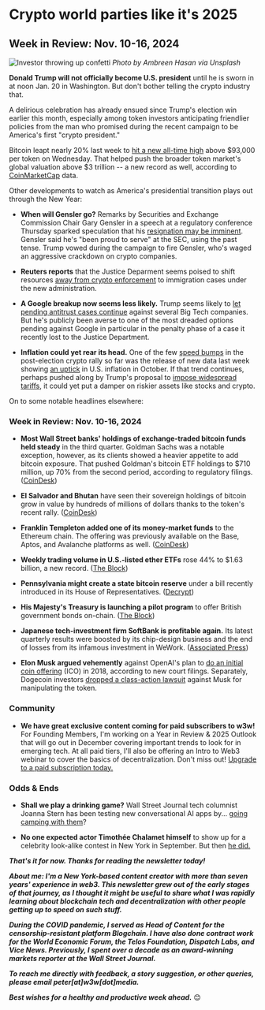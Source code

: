 # Crypto world parties like it's 2025
## Week in Review: Nov. 10-16, 2024

![Investor throwing up confetti](https://w3w.news/img/ambreen-hasan-1920.jpg)
*Photo by Ambreen Hasan via Unsplash*

<!-- 100-word intro -->

**Donald Trump will not officially become U.S. president** until he is sworn in at noon Jan. 20 in Washington. But don't bother telling the crypto industry that.

A delirious celebration has already ensued since Trump's election win earlier this month, especially among token investors anticipating friendlier policies from the man who promised during the recent campaign to be America's first "crypto president."

Bitcoin leapt nearly 20% last week to [hit a new all-time high](https://www.investopedia.com/bitcoins-price-run-continues-above-usd93-000-8744424) above $93,000 per token on Wednesday. That helped push the broader token market's global valuation above $3 trillion -- a new record as well, according to [CoinMarketCap](https://coinmarketcap.com/charts/) data.

Other developments to watch as America's presidential transition plays out through the New Year:

- **When will Gensler go?** Remarks by Securities and Exchange Commission Chair Gary Gensler in a speech at a regulatory conference Thursday sparked speculation that his [resignation may be imminent](https://decrypt.co/291834/gary-gensler-sec-chair-been-proud-to-serve). Gensler said he's "been proud to serve" at the SEC, using the past tense. Trump vowed during the campaign to fire Gensler, who's waged an aggressive crackdown on crypto companies.

- **Reuters reports** that the Justice Deparment seems poised to shift resources [away from crypto enforcement](https://www.msn.com/en-us/money/markets/crypto-enforcement-seen-slowing-as-trump-shifts-priorities/ar-AA1uaaya) to immigration cases under the new administration.

- **A Google breakup now seems less likely.** Trump seems likely to [let pending antitrust cases continue](https://www.fastcompany.com/91223853/trump-win-google-antitrust-cases) against several Big Tech companies. But he's publicly been averse to one of the most dreaded options pending against Google in particular in the penalty phase of a case it recently lost to the Justice Department.

- **Inflation could yet rear its head.** One of the few [speed bumps](https://cointelegraph.com/news/bitcoin-corrects-as-us-inflation-data-emerges-is-the-rally-to-100k-at-stake) in the post-election crypto rally so far was the release of new data last week showing [an uptick](https://www.morningstar.co.uk/uk/news/257272/us-inflation-rises-fed-rate-cut-still-expected-in-december.aspx) in U.S. inflation in October. If that trend continues, perhaps pushed along by Trump's proposal to [impose widespread tariffs](https://www.cnn.com/2024/06/26/business/nobel-economists-trump-inflation/index.html), it could yet put a damper on riskier assets like stocks and crypto.

On to some notable headlines elsewhere:

### Week in Review: Nov. 10-16, 2024

- **Most Wall Street banks' holdings of exchange-traded bitcoin funds held steady** in the third quarter. Goldman Sachs was a notable exception, however, as its clients showed a heavier appetite to add bitcoin exposure. That pushed Goldman's bitcoin ETF holdings to $710 million, up 70% from the second period, according to regulatory filings. ([CoinDesk](https://www.coindesk.com/business/2024/11/15/bank-clients-just-dipped-their-toes-into-bitcoin-etfs-but-q4-could-see-a-fomo-spike/))

- **El Salvador and Bhutan** have seen their sovereign holdings of bitcoin grow in value by hundreds of millions of dollars thanks to the token's recent rally. ([CoinDesk](https://www.coindesk.com/markets/2024/11/12/el-salvadors-bitcoin-stash-rises-above-500m-but-bhutan-story-might-be-even-bigger/))

- **Franklin Templeton added one of its money-market funds** to the Ethereum chain. The offering was previously available on the Base, Aptos, and Avalanche platforms as well. ([CoinDesk](https://www.coindesk.com/business/2024/11/14/franklin-templeton-expands-410m-money-market-fund-to-ethereum-blockchain/))

- **Weekly trading volume in U.S.-listed ether ETFs** rose 44% to $1.63 billion, a new record. ([The Block](https://www.theblock.co/post/325565/ethereum-etfs-record-highest-weekly-trading-volume-since-launch))

- **Pennsylvania might create a state bitcoin reserve** under a bill recently introduced in its House of Representatives. ([Decrypt](https://decrypt.co/291821/pennsylvania-strategic-bitcoin-reserve))

- **His Majesty's Treasury is launching a pilot program** to offer British government bonds on-chain. ([The Block](https://www.theblock.co/post/326778/uk-to-pilot-digital-gilt-instrument-leveraging-distributed-ledger-technology))

- **Japanese tech-investment firm SoftBank is profitable again.** Its latest quarterly results were boosted by its chip-design business and the end of losses from its infamous investment in WeWork. ([Associated Press](https://apnews.com/article/japan-earnings-ai-softbank-ventures-investment-3c2797d224d6798c0dd8698b38d137db))

- **Elon Musk argued vehemently** against OpenAI's plan to [do an initial coin offering](https://www.theblock.co/post/326832/elon-musk-shot-down-openais-proposed-ico-in-2018-court-filing) (ICO) in 2018, according to new court filings. Separately, Dogecoin investors [dropped a class-action lawsuit](https://www.theblock.co/post/326825/dogecoin-lawsuit-against-elon-musk-dropped-amid-market-surge) against Musk for manipulating the token.

<!--

- **Podcast picks:** Shin on Blackrock. a16z on AI trading. https://unchainedcrypto.com/podcast/how-blackrock-the-worlds-largest-asset-manager-took-crypto-mainstream/ | https://web3-with-a16z.simplecast.com/episodes/ai-bots-memecoins

- https://www.coindesk.com/markets/2024/11/15/this-og-bitcoin-investor-just-turned-120-into-178m/

-->


### Community

- **We have great exclusive content coming for paid subscribers to w3w!** For Founding Members, I'm working on a Year in Review & 2025 Outlook that will go out in December covering important trends to look for in emerging tech. At all paid tiers, I'll also be offering an Intro to Web3 webinar to cover the basics of decentralization. Don't miss out! [Upgrade to a paid subscription today.](https://w3wnews.substack.com/subscribe)   

### Odds & Ends

- **Shall we play a drinking game?** Wall Street Journal tech columnist Joanna Stern has been testing new conversational AI apps by... [going camping with them](https://www.wsj.com/tech/personal-tech/ai-chatbots-chatgpt-gemini-copilot-meta-c6835d9d?st=7fmTK3&reflink=desktopwebshare_permalink)?

- **No one expected actor Timothée Chalamet himself** to show up for a celebrity look-alike contest in New York in September. But then [he did.](https://www.wsj.com/style/celebrity-look-alike-contests-timothe-chalamet-gladiator-paul-mescal-03c5ace0?st=L4PowS&reflink=desktopwebshare_permalink)

_**That's it for now. Thanks for reading the newsletter today!**_

_**About me: I'm a New York-based content creator with more than seven years' experience in web3. This newsletter grew out of the early stages of that journey, as I thought it might be useful to share what I was rapidly learning about blockchain tech and decentralization with other people getting up to speed on such stuff.**_

 _**During the COVID pandemic, I served as Head of Content for the censorship-resistant platform Blogchain. I have also done contract work for the World Economic Forum, the Telos Foundation, Dispatch Labs, and Vice News. Previously, I spent over a decade as an award-winning markets reporter at the Wall Street Journal.**_

 _**To reach me directly with feedback, a story suggestion, or other queries, please email peter[at]w3w[dot]media.**_

 _**Best wishes for a healthy and productive week ahead.**_ 😊

